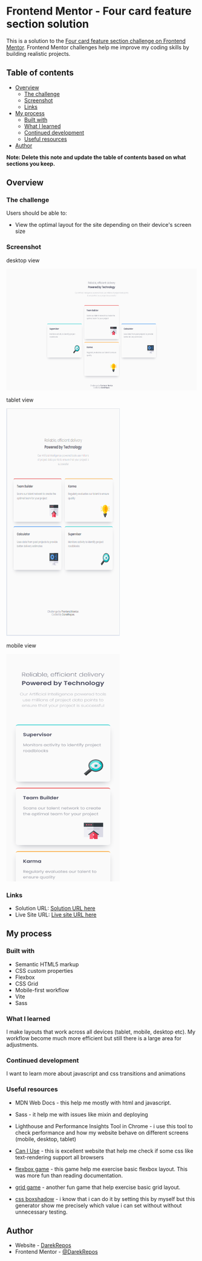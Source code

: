 # Frontend Mentor - Four card feature section solution

This is a solution to the [Four card feature section challenge on Frontend Mentor](https://www.frontendmentor.io/challenges/four-card-feature-section-weK1eFYK). Frontend Mentor challenges help me improve my coding skills by building realistic projects. 

## Table of contents

- [Overview](#overview)
  - [The challenge](#the-challenge)
  - [Screenshot](#screenshot)
  - [Links](#links)
- [My process](#my-process)
  - [Built with](#built-with)
  - [What I learned](#what-i-learned)
  - [Continued development](#continued-development)
  - [Useful resources](#useful-resources)
- [Author](#author)

**Note: Delete this note and update the table of contents based on what sections you keep.**

## Overview

### The challenge

Users should be able to:

- View the optimal layout for the site depending on their device's screen size

### Screenshot

desktop view

<img alt="desktop view screenshot" src="./docs/screenshots/screenshot-desktop.png" width="600" height="320">

tablet view

<img alt="mobile view screenshot" src="./docs/screenshots/screenshot-tablet.png" width="300" height="600">

mobile view

<img alt="mobile view screenshot" src="./docs/screenshots/screenshot-mobile.png" width="300" height="600">


### Links

- Solution URL: [Solution URL here](https://www.frontendmentor.io/solutions/four-card-feature-section-qpC9lvlgYr)
- Live Site URL: [Live site URL here](https://DarekRepos.github.io/Four-card-feature-section/)

## My process

### Built with

- Semantic HTML5 markup
- CSS custom properties
- Flexbox
- CSS Grid
- Mobile-first workflow
- Vite
- Sass


### What I learned
I make  layouts that work across all devices (tablet, mobile, desktop etc). My workflow become much more efficient but still there is a large area for adjustments.


### Continued development

I want to learn more about javascript and css transitions and animations

### Useful resources

- MDN Web Docs - this help me mostly with html and javascript. 

- Sass - it help me with issues like mixin and deploying

- Lighthouse and Performance Insights Tool in Chrome - i use this tool to check performance and how my website behave on different screens (mobile, desktop, tablet)

- [Can I Use](https://caniuse.com) - this is excellent website that help me check if some css like text-rendering support all browsers

- [flexbox game](https://flexboxfroggy.com/) - this game help me exercise basic flexbox layout. This was more fun than reading documentation.

- [grid game](https://cssgridgarden.com/) - another fun game that help exercise basic grid layout.

- [css boxshadow](https://cssgenerator.pl/box-shadow-generator/) - i know that i can do it by setting this by myself but this generator show me precisely which value i can set without without unnecessary testing.


## Author
- Website - [DarekRepos](https://github.com/DarekRepos)
- Frontend Mentor - [@DarekRepos](https://www.frontendmentor.io/profile/DarekRepos)
